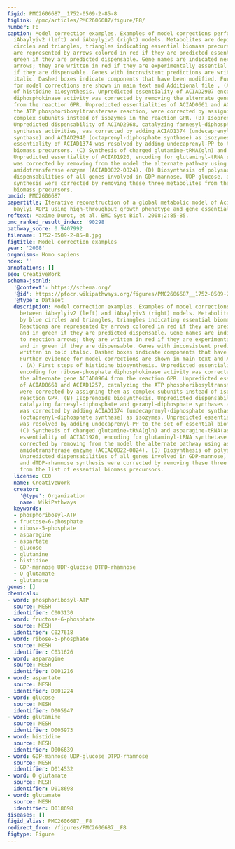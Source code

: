 ```yaml
---
figid: PMC2606687__1752-0509-2-85-8
figlink: /pmc/articles/PMC2606687/figure/F8/
number: F8
caption: Model correction examples. Examples of model corrections performed between
  iAbaylyiv2 (left) and iAbaylyiv3 (right) models. Metabolites are depicted by blue
  circles and triangles, triangles indicating essential biomass precursors. Reactions
  are represented by arrows colored in red if they are predicted essential and in
  green if they are predicted dispensable. Gene names are indicated next to reaction
  arrows; they are written in red if they are experimentally essential and in green
  if they are dispensable. Genes with inconsistent predictions are written in bold
  italic. Dashed boxes indicate components that have been modified. Further evidence
  for model corrections are shown in main text and Additional file . (A) First steps
  of histidine biosynthesis. Unpredicted essentiality of ACIAD2907 encoding for ribose-phosphate
  diphosphokinase activity was corrected by removing the alternate gene ACIAD0964
  from the reaction GPR. Unpredicted essentialities of ACIAD0661 and ACIAD1257, catalyzing
  the ATP phosphoribosyltransferase reaction, were corrected by assigning them as
  complex subunits instead of isozymes in the reaction GPR. (B) Isoprenoids biosynthesis.
  Unpredicted dispensability of ACIAD2968, catalyzing farnesyl-diphosphate and geranyl-diphosphate
  synthases activities, was corrected by adding ACIAD1374 (undecaprenyl-diphosphate
  synthase) and ACIAD2940 (octaprenyl-diphosphate synthase) as isozymes. Unpredicted
  essentiality of ACIAD1374 was resolved by adding undecaprenyl-PP to the set of essential
  biomass precursors. (C) Synthesis of charged glutamine-tRNA(gln) and asparagine-tRNA(asn).
  Unpredicted essentiality of ACIAD1920, encoding for glutaminyl-tRNA synthetase activity,
  was corrected by removing from the model the alternate pathway using aspartyl/glutamyl-tRNA
  amidotransferase enzyme (ACIAD0822-0824). (D) Biosynthesis of polysaccharides. Unpredicted
  dispensabilities of all genes involved in GDP-mannose, UDP-glucose, and dTDP-rhamnose
  synthesis were corrected by removing these three metabolites from the list of essential
  biomass precursors.
pmcid: PMC2606687
papertitle: Iterative reconstruction of a global metabolic model of Acinetobacter
  baylyi ADP1 using high-throughput growth phenotype and gene essentiality data.
reftext: Maxime Durot, et al. BMC Syst Biol. 2008;2:85-85.
pmc_ranked_result_index: '90298'
pathway_score: 0.9407992
filename: 1752-0509-2-85-8.jpg
figtitle: Model correction examples
year: '2008'
organisms: Homo sapiens
ndex: ''
annotations: []
seo: CreativeWork
schema-jsonld:
  '@context': https://schema.org/
  '@id': https://pfocr.wikipathways.org/figures/PMC2606687__1752-0509-2-85-8.html
  '@type': Dataset
  description: Model correction examples. Examples of model corrections performed
    between iAbaylyiv2 (left) and iAbaylyiv3 (right) models. Metabolites are depicted
    by blue circles and triangles, triangles indicating essential biomass precursors.
    Reactions are represented by arrows colored in red if they are predicted essential
    and in green if they are predicted dispensable. Gene names are indicated next
    to reaction arrows; they are written in red if they are experimentally essential
    and in green if they are dispensable. Genes with inconsistent predictions are
    written in bold italic. Dashed boxes indicate components that have been modified.
    Further evidence for model corrections are shown in main text and Additional file
    . (A) First steps of histidine biosynthesis. Unpredicted essentiality of ACIAD2907
    encoding for ribose-phosphate diphosphokinase activity was corrected by removing
    the alternate gene ACIAD0964 from the reaction GPR. Unpredicted essentialities
    of ACIAD0661 and ACIAD1257, catalyzing the ATP phosphoribosyltransferase reaction,
    were corrected by assigning them as complex subunits instead of isozymes in the
    reaction GPR. (B) Isoprenoids biosynthesis. Unpredicted dispensability of ACIAD2968,
    catalyzing farnesyl-diphosphate and geranyl-diphosphate synthases activities,
    was corrected by adding ACIAD1374 (undecaprenyl-diphosphate synthase) and ACIAD2940
    (octaprenyl-diphosphate synthase) as isozymes. Unpredicted essentiality of ACIAD1374
    was resolved by adding undecaprenyl-PP to the set of essential biomass precursors.
    (C) Synthesis of charged glutamine-tRNA(gln) and asparagine-tRNA(asn). Unpredicted
    essentiality of ACIAD1920, encoding for glutaminyl-tRNA synthetase activity, was
    corrected by removing from the model the alternate pathway using aspartyl/glutamyl-tRNA
    amidotransferase enzyme (ACIAD0822-0824). (D) Biosynthesis of polysaccharides.
    Unpredicted dispensabilities of all genes involved in GDP-mannose, UDP-glucose,
    and dTDP-rhamnose synthesis were corrected by removing these three metabolites
    from the list of essential biomass precursors.
  license: CC0
  name: CreativeWork
  creator:
    '@type': Organization
    name: WikiPathways
  keywords:
  - phosphoribosyl-ATP
  - fructose-6-phosphate
  - ribose-5-phosphate
  - asparagine
  - aspartate
  - glucose
  - glutamine
  - histidine
  - GDP-mannose UDP-glucose DTPD-rhamnose
  - O glutamate
  - glutamate
genes: []
chemicals:
- word: phosphoribosyl-ATP
  source: MESH
  identifier: C003130
- word: fructose-6-phosphate
  source: MESH
  identifier: C027618
- word: ribose-5-phosphate
  source: MESH
  identifier: C031626
- word: asparagine
  source: MESH
  identifier: D001216
- word: aspartate
  source: MESH
  identifier: D001224
- word: glucose
  source: MESH
  identifier: D005947
- word: glutamine
  source: MESH
  identifier: D005973
- word: histidine
  source: MESH
  identifier: D006639
- word: GDP-mannose UDP-glucose DTPD-rhamnose
  source: MESH
  identifier: D014532
- word: O glutamate
  source: MESH
  identifier: D018698
- word: glutamate
  source: MESH
  identifier: D018698
diseases: []
figid_alias: PMC2606687__F8
redirect_from: /figures/PMC2606687__F8
figtype: Figure
---
```

